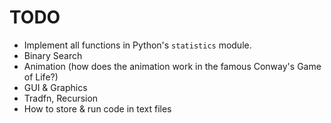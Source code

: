 # TODO 

- Implement all functions in Python's `statistics` module.
- Binary Search
- Animation (how does the animation work in the famous Conway's Game of Life?)
- GUI & Graphics
- Tradfn, Recursion
- How to store & run code in text files
